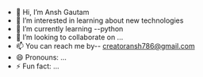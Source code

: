 - 👋 Hi, I’m Ansh Gautam
- 👀 I’m interested in learning about new technologies 
- 🌱 I’m currently learning --python
- 💞️ I’m looking to collaborate on ...
- 📫 You can reach me by-- creatoransh786@gmail.com 
- 😄 Pronouns: ...
- ⚡ Fun fact: ...

<!---
Dronzer7905/Dronzer7905 is a ✨ special ✨ repository because its `README.md` (this file) appears on your GitHub profile.
You can click the Preview link to take a look at your changes.
--->
